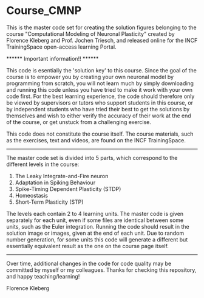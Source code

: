 # Course_CMNP

This is the master code set for creating the solution figures belonging to the course "Computational Modeling of Neuronal Plasticity" created by Florence Kleberg and Prof. Jochen Triesch, and released online for the INCF TrainingSpace open-access learning Portal.

****** Important information!! ******

This code is esentially the 'solution key' to this course. Since the goal of the course is to empower you by creating your own neuronal model by programming from scratch, you will not learn much by simply downloading and running this code unless you have tried to make it work with your own code first. For the best learning experience, the code should therefore only be viewed by supervisors or tutors who support students in this course, or by independent students who have tried their best to get the solutions by themselves and wish to either verify the accuracy of their work at the end of the course, or get unstuck from a challenging exercise. 

This code does not constitute the course itself. The course materials, such as the exercises, text and videos, are found on the INCF TrainingSpace. 

******

The master code set is divided into 5 parts, which correspond to the different levels in the course:

1. The Leaky Integrate-and-Fire neuron
2. Adaptation in Spiking Behaviour
3. Spike-Timing Dependent Plasticity (STDP)
4. Homeostasis
5. Short-Term Plasticity (STP)

The levels each contain 2 to 4 learning units. The master code is given separately for each unit, even if some files are identical between some units, such as the Euler integration. Running the code should result in the solution image or images, given at the end of each unit. Due to random number generation, for some units this code will generate a different but essentially equivalent result as the one on the course page itself.

******

Over time, additional changes in the code for code quality may be committed by myself or my colleagues.
Thanks for checking this repository, and happy teaching/learning!

Florence Kleberg



